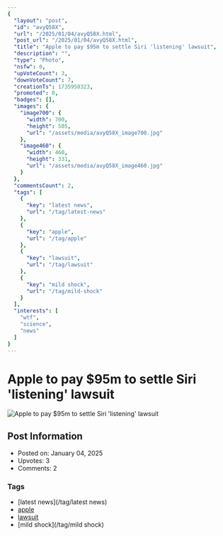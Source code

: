 ```yaml
---
{
  "layout": "post",
  "id": "avyQ58X",
  "url": "/2025/01/04/avyQ58X.html",
  "post_url": "/2025/01/04/avyQ58X.html",
  "title": "Apple to pay $95m to settle Siri 'listening' lawsuit",
  "description": "",
  "type": "Photo",
  "nsfw": 0,
  "upVoteCount": 3,
  "downVoteCount": 7,
  "creationTs": 1735950323,
  "promoted": 0,
  "badges": [],
  "images": {
    "image700": {
      "width": 700,
      "height": 505,
      "url": "/assets/media/avyQ58X_image700.jpg"
    },
    "image460": {
      "width": 460,
      "height": 331,
      "url": "/assets/media/avyQ58X_image460.jpg"
    }
  },
  "commentsCount": 2,
  "tags": [
    {
      "key": "latest news",
      "url": "/tag/latest-news"
    },
    {
      "key": "apple",
      "url": "/tag/apple"
    },
    {
      "key": "lawsuit",
      "url": "/tag/lawsuit"
    },
    {
      "key": "mild shock",
      "url": "/tag/mild-shock"
    }
  ],
  "interests": [
    "wtf",
    "science",
    "news"
  ]
}
---
```


# Apple to pay $95m to settle Siri 'listening' lawsuit

![Apple to pay $95m to settle Siri 'listening' lawsuit](/assets/media/avyQ58X_image700.jpg)

## Post Information

- Posted on: January 04, 2025
- Upvotes: 3
- Comments: 2

### Tags

- [latest news](/tag/latest news)
- [apple](/tag/apple)
- [lawsuit](/tag/lawsuit)
- [mild shock](/tag/mild shock)
